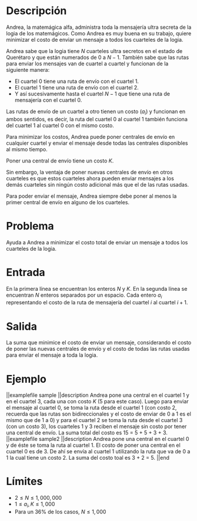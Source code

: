 # Descripción

Andrea, la matemágica alfa, administra toda la mensajería ultra secreta de la logia de los matemágicos. Como Andrea es muy buena en su trabajo, quiere minimizar el costo de enviar un mensaje a todos los cuarteles de la logia.

Andrea sabe que la logia tiene $N$ cuarteles ultra secretos en el estado de Querétaro y que están numerados de $0$ a $N-1$. También sabe que las rutas para enviar los mensajes van de cuartel a cuartel y funcionan de la siguiente manera:

- El cuartel $0$ tiene una ruta de envío con el cuartel $1$.
- El cuartel $1$ tiene una ruta de envío con el cuartel $2$.
- Y así sucesivamente hasta el cuartel $N-1$ que tiene una ruta de mensajería con el cuartel $0$.

Las rutas de envío de un cuartel a otro tienen un costo ($a_i$) y funcionan en ambos sentidos, es decir, la ruta del cuartel $0$ al cuartel $1$ también funciona del cuartel $1$ al cuartel $0$ con el mismo costo.

Para minimizar los costos, Andrea puede poner centrales de envío en cualquier cuartel y enviar el mensaje desde todas las centrales disponibles al mismo tiempo.

Poner una central de envío tiene un costo $K$.

Sin embargo, la ventaja de poner nuevas centrales de envío en otros cuarteles es que estos cuarteles ahora pueden enviar mensajes a los demás cuarteles sin ningún costo adicional más que el de las rutas usadas.

Para poder enviar el mensaje, Andrea siempre debe poner al menos la primer central de envío en alguno de los cuarteles.

# Problema

Ayuda a Andrea a minimizar el costo total de enviar un mensaje a todos los cuarteles de la logia.

# Entrada

En la primera línea se encuentran los enteros $N$ y $K$. En la segunda línea se encuentran $N$ enteros separados por un espacio. Cada entero $a_i$ representando el costo de la ruta de mensajería del cuartel $i$ al cuartel $i+1$.

# Salida

La suma que minimice el costo de enviar un mensaje, considerando el costo de poner las nuevas centrales de envío y el costo de todas las rutas usadas para enviar el mensaje a toda la logia.

# Ejemplo

||examplefile
sample
||description
Andrea pone una central en el cuartel $1$ y en el cuartel $3$, cada una con costo $K$ (5 para este caso). Luego para enviar el mensaje al cuartel $0$, se toma la ruta desde el cuartel $1$ (con costo 2, recuerda que las rutas son bidireccionales y el costo de enviar de $0$ a $1$ es el mismo que de $1$ a $0$) y para el cuartel $2$ se toma la ruta desde el cuartel $3$ (con un costo 3), los cuarteles 1 y 3 reciben el mensaje sin costo por tener una central de envío. La suma total del costo es 15 = 5 + 5 + 3 + 3.
||examplefile
sample2
||description
Andrea pone una central en el cuartel $0$ y de éste se toma la ruta al cuartel $1$. El costo de poner una central en el cuartel $0$ es de 3. De ahí se envía al cuartel $1$ utilizando la ruta que va de $0$ a $1$ la cual tiene un costo 2. La suma del costo toal es 3 + 2 = 5.
||end

# Límites

- $2 \leq N \leq 1,000,000$
- $1 \leq a_i,K \leq 1,000$
- Para un 36% de los casos, $N \leq 1,000$
